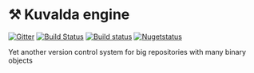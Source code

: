 # ⚒ Kuvalda engine

[![Gitter](https://badges.gitter.im/kvd-vcs/community.svg)](https://gitter.im/kvd-vcs/community?utm_source=badge&utm_medium=badge&utm_campaign=pr-badge) [![Build Status](https://dev.azure.com/k0dep/kuvalda/_apis/build/status/kvd-vcs.kuvalda.core?branchName=master)](https://dev.azure.com/k0dep/kuvalda/_build/latest?definitionId=8&branchName=master) [![Build status](https://ci.appveyor.com/api/projects/status/fam9bqnhkluiglen/branch/master?svg=true)](https://ci.appveyor.com/project/k0dep/kuvalda-core/branch/master) [![Nugetstatus](https://buildstats.info/nuget/Kuvalda.Core?includePreReleases=true)](https://www.nuget.org/packages/Kuvalda.Core)

 Yet another version control system for big repositories with many binary objects

